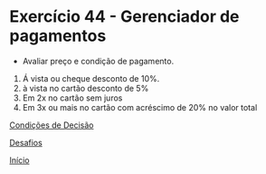 # Exercício 44 - Gerenciador de pagamentos

- Avaliar preço e condição de pagamento.
1. Á vista ou cheque desconto de 10%.
2. à vista no cartão desconto de 5%
3. Em 2x no cartão sem juros
4. Em 3x ou mais no cartão com acréscimo de 20% no valor total

[Condições de Decisão](https://github.com/NandesLima/python-codigos/tree/master/desafios/04.%20Condi%C3%A7%C3%B5es%20de%20decis%C3%A3o)

[Desafios](https://github.com/NandesLima/python-codigos/tree/master/desafios)

[Início](https://github.com/NandesLima/python-codigos)
